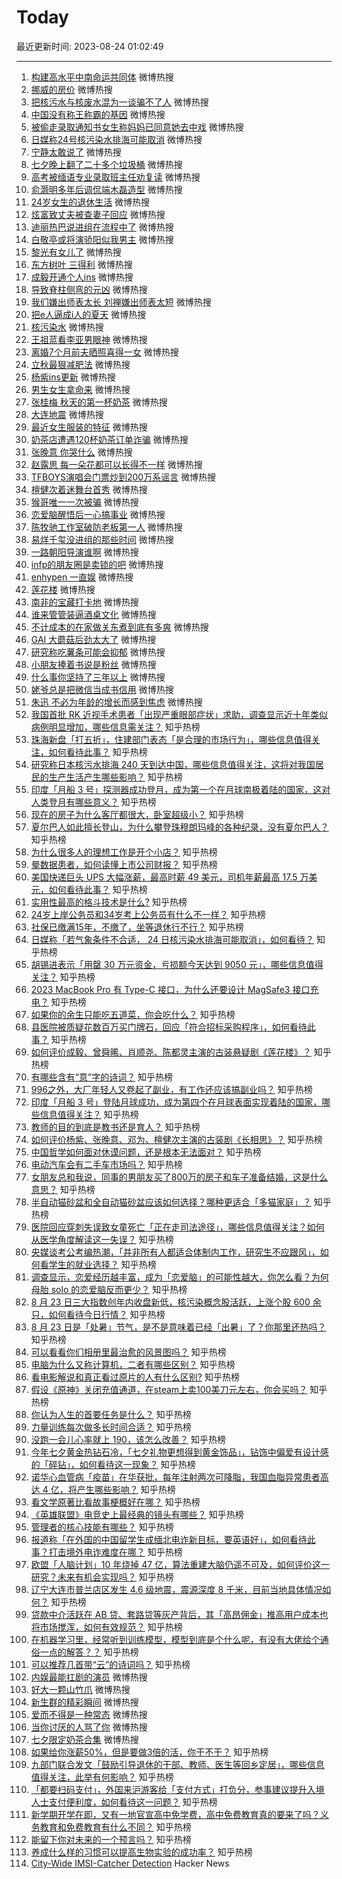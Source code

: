 # Today

最近更新时间: 2023-08-24 01:02:49

--- 
1. [构建高水平中南命运共同体](https://s.weibo.com/weibo?q=%23%E6%9E%84%E5%BB%BA%E9%AB%98%E6%B0%B4%E5%B9%B3%E4%B8%AD%E5%8D%97%E5%91%BD%E8%BF%90%E5%85%B1%E5%90%8C%E4%BD%93%23&Refer=top) 微博热搜
2. [挪威的房价](https://s.weibo.com/weibo?q=%23%E6%8C%AA%E5%A8%81%E7%9A%84%E6%88%BF%E4%BB%B7%23&Refer=top) 微博热搜
3. [把核污水与核废水混为一谈骗不了人](https://s.weibo.com/weibo?q=%23%E6%8A%8A%E6%A0%B8%E6%B1%A1%E6%B0%B4%E4%B8%8E%E6%A0%B8%E5%BA%9F%E6%B0%B4%E6%B7%B7%E4%B8%BA%E4%B8%80%E8%B0%88%E9%AA%97%E4%B8%8D%E4%BA%86%E4%BA%BA%23&Refer=top) 微博热搜
4. [中国没有称王称霸的基因](https://s.weibo.com/weibo?q=%23%E4%B8%AD%E5%9B%BD%E6%B2%A1%E6%9C%89%E7%A7%B0%E7%8E%8B%E7%A7%B0%E9%9C%B8%E7%9A%84%E5%9F%BA%E5%9B%A0%23&Refer=top) 微博热搜
5. [被偷走录取通知书女生称妈妈已同意她去中戏](https://s.weibo.com/weibo?q=%23%E8%A2%AB%E5%81%B7%E8%B5%B0%E5%BD%95%E5%8F%96%E9%80%9A%E7%9F%A5%E4%B9%A6%E5%A5%B3%E7%94%9F%E7%A7%B0%E5%A6%88%E5%A6%88%E5%B7%B2%E5%90%8C%E6%84%8F%E5%A5%B9%E5%8E%BB%E4%B8%AD%E6%88%8F%23&Refer=top) 微博热搜
6. [日媒称24号核污染水排海可能取消](https://s.weibo.com/weibo?q=%23%E6%97%A5%E5%AA%92%E7%A7%B024%E5%8F%B7%E6%A0%B8%E6%B1%A1%E6%9F%93%E6%B0%B4%E6%8E%92%E6%B5%B7%E5%8F%AF%E8%83%BD%E5%8F%96%E6%B6%88%23&Refer=top) 微博热搜
7. [宁静太敢说了](https://s.weibo.com/weibo?q=%23%E5%AE%81%E9%9D%99%E5%A4%AA%E6%95%A2%E8%AF%B4%E4%BA%86%23&Refer=top) 微博热搜
8. [七夕晚上翻了二十多个垃圾桶](https://s.weibo.com/weibo?q=%23%E4%B8%83%E5%A4%95%E6%99%9A%E4%B8%8A%E7%BF%BB%E4%BA%86%E4%BA%8C%E5%8D%81%E5%A4%9A%E4%B8%AA%E5%9E%83%E5%9C%BE%E6%A1%B6%23&Refer=top) 微博热搜
9. [高考被缅语专业录取班主任劝复读](https://s.weibo.com/weibo?q=%23%E9%AB%98%E8%80%83%E8%A2%AB%E7%BC%85%E8%AF%AD%E4%B8%93%E4%B8%9A%E5%BD%95%E5%8F%96%E7%8F%AD%E4%B8%BB%E4%BB%BB%E5%8A%9D%E5%A4%8D%E8%AF%BB%23&Refer=top) 微博热搜
10. [俞灏明多年后调侃端木磊造型](https://s.weibo.com/weibo?q=%23%E4%BF%9E%E7%81%8F%E6%98%8E%E5%A4%9A%E5%B9%B4%E5%90%8E%E8%B0%83%E4%BE%83%E7%AB%AF%E6%9C%A8%E7%A3%8A%E9%80%A0%E5%9E%8B%23&Refer=top) 微博热搜
11. [24岁女生的退休生活](https://s.weibo.com/weibo?q=%2324%E5%B2%81%E5%A5%B3%E7%94%9F%E7%9A%84%E9%80%80%E4%BC%91%E7%94%9F%E6%B4%BB%23&Refer=top) 微博热搜
12. [炫富致丈夫被查妻子回应](https://s.weibo.com/weibo?q=%23%E7%82%AB%E5%AF%8C%E8%87%B4%E4%B8%88%E5%A4%AB%E8%A2%AB%E6%9F%A5%E5%A6%BB%E5%AD%90%E5%9B%9E%E5%BA%94%23&Refer=top) 微博热搜
13. [迪丽热巴说进组在流程中了](https://s.weibo.com/weibo?q=%23%E8%BF%AA%E4%B8%BD%E7%83%AD%E5%B7%B4%E8%AF%B4%E8%BF%9B%E7%BB%84%E5%9C%A8%E6%B5%81%E7%A8%8B%E4%B8%AD%E4%BA%86%23&Refer=top) 微博热搜
14. [白敬亭或将演骄阳似我男主](https://s.weibo.com/weibo?q=%23%E7%99%BD%E6%95%AC%E4%BA%AD%E6%88%96%E5%B0%86%E6%BC%94%E9%AA%84%E9%98%B3%E4%BC%BC%E6%88%91%E7%94%B7%E4%B8%BB%23&Refer=top) 微博热搜
15. [黎光有女儿了](https://s.weibo.com/weibo?q=%23%E9%BB%8E%E5%85%89%E6%9C%89%E5%A5%B3%E5%84%BF%E4%BA%86%23&Refer=top) 微博热搜
16. [东方树叶 三得利](https://s.weibo.com/weibo?q=%23%E4%B8%9C%E6%96%B9%E6%A0%91%E5%8F%B6+%E4%B8%89%E5%BE%97%E5%88%A9%23&Refer=top) 微博热搜
17. [成毅开通个人ins](https://s.weibo.com/weibo?q=%23%E6%88%90%E6%AF%85%E5%BC%80%E9%80%9A%E4%B8%AA%E4%BA%BAins%23&Refer=top) 微博热搜
18. [导致脊柱侧弯的元凶](https://s.weibo.com/weibo?q=%23%E5%AF%BC%E8%87%B4%E8%84%8A%E6%9F%B1%E4%BE%A7%E5%BC%AF%E7%9A%84%E5%85%83%E5%87%B6%23&Refer=top) 微博热搜
19. [我们嫌出师表太长 刘禅嫌出师表太短](https://s.weibo.com/weibo?q=%23%E6%88%91%E4%BB%AC%E5%AB%8C%E5%87%BA%E5%B8%88%E8%A1%A8%E5%A4%AA%E9%95%BF+%E5%88%98%E7%A6%85%E5%AB%8C%E5%87%BA%E5%B8%88%E8%A1%A8%E5%A4%AA%E7%9F%AD%23&Refer=top) 微博热搜
20. [把e人逼成i人的夏天](https://s.weibo.com/weibo?q=%23%E6%8A%8Ae%E4%BA%BA%E9%80%BC%E6%88%90i%E4%BA%BA%E7%9A%84%E5%A4%8F%E5%A4%A9%23&Refer=top) 微博热搜
21. [核污染水](https://s.weibo.com/weibo?q=%23%E6%A0%B8%E6%B1%A1%E6%9F%93%E6%B0%B4%23&Refer=top) 微博热搜
22. [王祖蓝看李亚男眼神](https://s.weibo.com/weibo?q=%23%E7%8E%8B%E7%A5%96%E8%93%9D%E7%9C%8B%E6%9D%8E%E4%BA%9A%E7%94%B7%E7%9C%BC%E7%A5%9E%23&Refer=top) 微博热搜
23. [离婚7个月前夫晒照喜得一女](https://s.weibo.com/weibo?q=%23%E7%A6%BB%E5%A9%9A7%E4%B8%AA%E6%9C%88%E5%89%8D%E5%A4%AB%E6%99%92%E7%85%A7%E5%96%9C%E5%BE%97%E4%B8%80%E5%A5%B3%23&Refer=top) 微博热搜
24. [立秋最狠减肥法](https://s.weibo.com/weibo?q=%23%E7%AB%8B%E7%A7%8B%E6%9C%80%E7%8B%A0%E5%87%8F%E8%82%A5%E6%B3%95%23&Refer=top) 微博热搜
25. [杨紫ins更新](https://s.weibo.com/weibo?q=%23%E6%9D%A8%E7%B4%ABins%E6%9B%B4%E6%96%B0%23&Refer=top) 微博热搜
26. [男生女生拿命来](https://s.weibo.com/weibo?q=%23%E7%94%B7%E7%94%9F%E5%A5%B3%E7%94%9F%E6%8B%BF%E5%91%BD%E6%9D%A5%23&Refer=top) 微博热搜
27. [张桂梅 秋天的第一杯奶茶](https://s.weibo.com/weibo?q=%23%E5%BC%A0%E6%A1%82%E6%A2%85+%E7%A7%8B%E5%A4%A9%E7%9A%84%E7%AC%AC%E4%B8%80%E6%9D%AF%E5%A5%B6%E8%8C%B6%23&Refer=top) 微博热搜
28. [大连地震](https://s.weibo.com/weibo?q=%23%E5%A4%A7%E8%BF%9E%E5%9C%B0%E9%9C%87%23&Refer=top) 微博热搜
29. [最近女生服装的特征](https://s.weibo.com/weibo?q=%23%E6%9C%80%E8%BF%91%E5%A5%B3%E7%94%9F%E6%9C%8D%E8%A3%85%E7%9A%84%E7%89%B9%E5%BE%81%23&Refer=top) 微博热搜
30. [奶茶店遭遇120杯奶茶订单诈骗](https://s.weibo.com/weibo?q=%23%E5%A5%B6%E8%8C%B6%E5%BA%97%E9%81%AD%E9%81%87120%E6%9D%AF%E5%A5%B6%E8%8C%B6%E8%AE%A2%E5%8D%95%E8%AF%88%E9%AA%97%23&Refer=top) 微博热搜
31. [张晚意 你哭什么](https://s.weibo.com/weibo?q=%23%E5%BC%A0%E6%99%9A%E6%84%8F+%E4%BD%A0%E5%93%AD%E4%BB%80%E4%B9%88%23&Refer=top) 微博热搜
32. [赵露思 每一朵花都可以长得不一样](https://s.weibo.com/weibo?q=%23%E8%B5%B5%E9%9C%B2%E6%80%9D+%E6%AF%8F%E4%B8%80%E6%9C%B5%E8%8A%B1%E9%83%BD%E5%8F%AF%E4%BB%A5%E9%95%BF%E5%BE%97%E4%B8%8D%E4%B8%80%E6%A0%B7%23&Refer=top) 微博热搜
33. [TFBOYS演唱会门票炒到200万系谣言](https://s.weibo.com/weibo?q=%23TFBOYS%E6%BC%94%E5%94%B1%E4%BC%9A%E9%97%A8%E7%A5%A8%E7%82%92%E5%88%B0200%E4%B8%87%E7%B3%BB%E8%B0%A3%E8%A8%80%23&Refer=top) 微博热搜
34. [檀健次着迷舞台首秀](https://s.weibo.com/weibo?q=%23%E6%AA%80%E5%81%A5%E6%AC%A1%E7%9D%80%E8%BF%B7%E8%88%9E%E5%8F%B0%E9%A6%96%E7%A7%80%23&Refer=top) 微博热搜
35. [猴哥唯一一次被骗](https://s.weibo.com/weibo?q=%23%E7%8C%B4%E5%93%A5%E5%94%AF%E4%B8%80%E4%B8%80%E6%AC%A1%E8%A2%AB%E9%AA%97%23&Refer=top) 微博热搜
36. [恋爱脑醒悟后一心搞事业](https://s.weibo.com/weibo?q=%23%E6%81%8B%E7%88%B1%E8%84%91%E9%86%92%E6%82%9F%E5%90%8E%E4%B8%80%E5%BF%83%E6%90%9E%E4%BA%8B%E4%B8%9A%23&Refer=top) 微博热搜
37. [陈牧驰工作室破防老板第一人](https://s.weibo.com/weibo?q=%23%E9%99%88%E7%89%A7%E9%A9%B0%E5%B7%A5%E4%BD%9C%E5%AE%A4%E7%A0%B4%E9%98%B2%E8%80%81%E6%9D%BF%E7%AC%AC%E4%B8%80%E4%BA%BA%23&Refer=top) 微博热搜
38. [易烊千玺没进组的那些时间](https://s.weibo.com/weibo?q=%23%E6%98%93%E7%83%8A%E5%8D%83%E7%8E%BA%E6%B2%A1%E8%BF%9B%E7%BB%84%E7%9A%84%E9%82%A3%E4%BA%9B%E6%97%B6%E9%97%B4%23&Refer=top) 微博热搜
39. [一路朝阳导演谁啊](https://s.weibo.com/weibo?q=%23%E4%B8%80%E8%B7%AF%E6%9C%9D%E9%98%B3%E5%AF%BC%E6%BC%94%E8%B0%81%E5%95%8A%23&Refer=top) 微博热搜
40. [infp的朋友圈是卖锁的吧](https://s.weibo.com/weibo?q=%23infp%E7%9A%84%E6%9C%8B%E5%8F%8B%E5%9C%88%E6%98%AF%E5%8D%96%E9%94%81%E7%9A%84%E5%90%A7%23&Refer=top) 微博热搜
41. [enhypen 一直娱](https://s.weibo.com/weibo?q=%23enhypen+%E4%B8%80%E7%9B%B4%E5%A8%B1%23&Refer=top) 微博热搜
42. [莲花楼](https://s.weibo.com/weibo?q=%23%E8%8E%B2%E8%8A%B1%E6%A5%BC%23&Refer=top) 微博热搜
43. [南非的宝藏打卡地](https://s.weibo.com/weibo?q=%23%E5%8D%97%E9%9D%9E%E7%9A%84%E5%AE%9D%E8%97%8F%E6%89%93%E5%8D%A1%E5%9C%B0%23&Refer=top) 微博热搜
44. [谁来管管装逼酒桌文化](https://s.weibo.com/weibo?q=%23%E8%B0%81%E6%9D%A5%E7%AE%A1%E7%AE%A1%E8%A3%85%E9%80%BC%E9%85%92%E6%A1%8C%E6%96%87%E5%8C%96%23&Refer=top) 微博热搜
45. [不计成本的在家做关东煮到底有多爽](https://s.weibo.com/weibo?q=%23%E4%B8%8D%E8%AE%A1%E6%88%90%E6%9C%AC%E7%9A%84%E5%9C%A8%E5%AE%B6%E5%81%9A%E5%85%B3%E4%B8%9C%E7%85%AE%E5%88%B0%E5%BA%95%E6%9C%89%E5%A4%9A%E7%88%BD%23&Refer=top) 微博热搜
46. [GAI 大蘑菇后劲太大了](https://s.weibo.com/weibo?q=%23GAI+%E5%A4%A7%E8%98%91%E8%8F%87%E5%90%8E%E5%8A%B2%E5%A4%AA%E5%A4%A7%E4%BA%86%23&Refer=top) 微博热搜
47. [研究称吃薯条可能会抑郁](https://s.weibo.com/weibo?q=%23%E7%A0%94%E7%A9%B6%E7%A7%B0%E5%90%83%E8%96%AF%E6%9D%A1%E5%8F%AF%E8%83%BD%E4%BC%9A%E6%8A%91%E9%83%81%23&Refer=top) 微博热搜
48. [小朋友捧着书说是粉丝](https://s.weibo.com/weibo?q=%23%E5%B0%8F%E6%9C%8B%E5%8F%8B%E6%8D%A7%E7%9D%80%E4%B9%A6%E8%AF%B4%E6%98%AF%E7%B2%89%E4%B8%9D%23&Refer=top) 微博热搜
49. [什么事你坚持了三年以上](https://s.weibo.com/weibo?q=%23%E4%BB%80%E4%B9%88%E4%BA%8B%E4%BD%A0%E5%9D%9A%E6%8C%81%E4%BA%86%E4%B8%89%E5%B9%B4%E4%BB%A5%E4%B8%8A%23&Refer=top) 微博热搜
50. [姥爷总是把微信当成书信用](https://s.weibo.com/weibo?q=%23%E5%A7%A5%E7%88%B7%E6%80%BB%E6%98%AF%E6%8A%8A%E5%BE%AE%E4%BF%A1%E5%BD%93%E6%88%90%E4%B9%A6%E4%BF%A1%E7%94%A8%23&Refer=top) 微博热搜
51. [朱迅 不必为年龄的增长而感到焦虑](https://s.weibo.com/weibo?q=%23%E6%9C%B1%E8%BF%85+%E4%B8%8D%E5%BF%85%E4%B8%BA%E5%B9%B4%E9%BE%84%E7%9A%84%E5%A2%9E%E9%95%BF%E8%80%8C%E6%84%9F%E5%88%B0%E7%84%A6%E8%99%91%23&Refer=top) 微博热搜
52. [我国首批 RK 近视手术患者「出现严重眼部症状」求助，调查显示近十年类似病例明显增加，哪些信息需关注？](https://www.zhihu.com/question/618710910) 知乎热榜
53. [珠海新盘「打五折」，住建部门表态「是合理的市场行为」，哪些信息值得关注，如何看待此事？](https://www.zhihu.com/question/618739911) 知乎热榜
54. [研究称日本核污水排海 240 天到达中国，哪些信息值得关注，这将对我国居民的生产生活产生哪些影响？](https://www.zhihu.com/question/618704775) 知乎热榜
55. [印度「月船 3 号」探测器成功登月，成为第一个在月球南极着陆的国家，这对人类登月有哪些意义？](https://www.zhihu.com/question/618698213) 知乎热榜
56. [现在的房子为什么客厅都很大，卧室超级小？](https://www.zhihu.com/question/284173155) 知乎热榜
57. [夏尔巴人如此擅长登山，为什么攀登珠穆朗玛峰的各种纪录，没有夏尔巴人？](https://www.zhihu.com/question/509831714) 知乎热榜
58. [为什么很多人的理想工作是开个小店？](https://www.zhihu.com/question/48548689) 知乎热榜
59. [晕数据患者，如何读懂上市公司财报？](https://www.zhihu.com/question/618742246) 知乎热榜
60. [美国快递巨头 UPS 大幅涨薪，最高时薪 49 美元，司机年薪最高 17.5 万美元，如何看待此事？](https://www.zhihu.com/question/618700882) 知乎热榜
61. [实用性最高的格斗技术是什么?](https://www.zhihu.com/question/618181782) 知乎热榜
62. [24岁上岸公务员和34岁考上公务员有什么不一样？](https://www.zhihu.com/question/617975503) 知乎热榜
63. [社保已缴满15年，不缴了，坐等退休行不行？](https://www.zhihu.com/question/618361493) 知乎热榜
64. [日媒称「若气象条件不合适， 24 日核污染水排海可能取消」，如何看待？](https://www.zhihu.com/question/618751365) 知乎热榜
65. [胡锡进表示「用罄 30 万元资金，亏损额今天达到 9050 元」，哪些信息值得关注？](https://www.zhihu.com/question/618750016) 知乎热榜
66. [2023 MacBook Pro 有 Type-C 接口，为什么还要设计 MagSafe3 接口充电？](https://www.zhihu.com/question/617207029) 知乎热榜
67. [如果你的余生只能吃五道菜，你会吃什么？](https://www.zhihu.com/question/616482659) 知乎热榜
68. [县医院被质疑花数百万买门牌石，回应「符合招标采购程序」，如何看待此事？](https://www.zhihu.com/question/617955571) 知乎热榜
69. [如何评价成毅、曾舜晞、肖顺尧、陈都灵主演的古装悬疑剧《莲花楼》？](https://www.zhihu.com/question/613592893) 知乎热榜
70. [有哪些含有“意”字的诗词？](https://www.zhihu.com/question/618763051) 知乎热榜
71. [996之外，大厂年轻人又卷起了副业，有工作还应该搞副业吗？](https://www.zhihu.com/question/617538762) 知乎热榜
72. [印度「月船 3 号」登陆月球成功，成为第四个在月球表面实现着陆的国家，哪些信息值得关注？](https://www.zhihu.com/question/618827522) 知乎热榜
73. [教师的目的到底是教书还是育人？](https://www.zhihu.com/question/615609683) 知乎热榜
74. [如何评价杨紫、张晚意、邓为、檀健次主演的古装剧《长相思》？](https://www.zhihu.com/question/613713341) 知乎热榜
75. [中国哲学如何面对休谟问题，还是根本无法面对？](https://www.zhihu.com/question/615944385) 知乎热榜
76. [电动汽车会有二手车市场吗？](https://www.zhihu.com/question/617927309) 知乎热榜
77. [女朋友总和我说，同事的男朋友买了800万的房子和车子准备结婚，这是什么意思？](https://www.zhihu.com/question/617677051) 知乎热榜
78. [半自动猫砂盆和全自动猫砂盆应该如何选择？哪种更适合「多猫家庭」？](https://www.zhihu.com/question/614467611) 知乎热榜
79. [医院回应穿刺失误致女童死亡「正在走司法途径」，哪些信息值得关注？如何从医学角度解读这一失误？](https://www.zhihu.com/question/617956459) 知乎热榜
80. [央媒谈考公考编热潮，「并非所有人都适合体制内工作，研究生不应跟风」，如何看学生的就业选择？](https://www.zhihu.com/question/618730566) 知乎热榜
81. [调查显示，恋爱经历越丰富，成为「恋爱脑」的可能性越大，你怎么看？为何母胎 solo 的恋爱脑反而更少？](https://www.zhihu.com/question/618391505) 知乎热榜
82. [8 月 23 日三大指数创年内收盘新低，核污染概念股活跃，上涨个股 600 余只，如何看待今日行情？](https://www.zhihu.com/question/618705642) 知乎热榜
83. [8 月 23 日是「处暑」节气，是不是意味着已经「出暑」了？你那里还热吗？](https://www.zhihu.com/question/549540842) 知乎热榜
84. [可以看看你们相册里最治愈的风景图吗？](https://www.zhihu.com/question/618153820) 知乎热榜
85. [电脑为什么又称计算机，二者有哪些区别？](https://www.zhihu.com/question/617745828) 知乎热榜
86. [看电影解说和真正看过原片的人有什么区别?](https://www.zhihu.com/question/610150087) 知乎热榜
87. [假设《原神》关闭充值通道，在steam上卖100美刀元左右，你会买吗？](https://www.zhihu.com/question/617722738) 知乎热榜
88. [你认为人生的首要任务是什么？](https://www.zhihu.com/question/618524135) 知乎热榜
89. [力量训练每次做多长时间合适？](https://www.zhihu.com/question/615027217) 知乎热榜
90. [没跑一会儿心率就上 190，该怎么改善？](https://www.zhihu.com/question/614863831) 知乎热榜
91. [今年七夕黄金热钻石冷，「七夕礼物更想得到黄金饰品」，钻饰中偏爱有设计感的「碎钻」，如何看待这一现象？](https://www.zhihu.com/question/618530536) 知乎热榜
92. [诺华心血管病「疫苗」在华获批，每年注射两次可降脂，我国血脂异常患者高达 4 亿，将产生哪些影响？](https://www.zhihu.com/question/618700895) 知乎热榜
93. [看文学原著比看故事梗概好在哪？](https://www.zhihu.com/question/617552192) 知乎热榜
94. [《英雄联盟》电竞史上最经典的镜头有哪些？](https://www.zhihu.com/question/617795969) 知乎热榜
95. [管理者的核心技能有哪些？](https://www.zhihu.com/question/577477650) 知乎热榜
96. [报道称「在外国的中国留学生成缅北电诈新目标，要英语好」，如何看待此事？打击境外电诈难度在哪？](https://www.zhihu.com/question/618706026) 知乎热榜
97. [欧盟「人脑计划」10 年烧掉 47 亿，算法重建大脑仍遥不可及，如何评价这一研究？未来有机会实现吗？](https://www.zhihu.com/question/618769970) 知乎热榜
98. [辽宁大连市普兰店区发生 4.6 级地震，震源深度 8 千米，目前当地具体情况如何？](https://www.zhihu.com/question/618789083) 知乎热榜
99. [贷款中介活跃在 AB 贷、套路贷等灰产背后，其「高昂佣金」推高用户成本也将市场搅浑，如何有效规范？](https://www.zhihu.com/question/618726223) 知乎热榜
100. [在机器学习里，经常听到训练模型，模型到底是个什么呢，有没有大佬给个通俗一点的解答？？](https://www.zhihu.com/question/270562234) 知乎热榜
101. [可以推荐几首带“云”的诗词吗？](https://www.zhihu.com/question/618621525) 知乎热榜
102. [内娱最能扛剧的演员](https://s.weibo.com/weibo?q=%23%E5%86%85%E5%A8%B1%E6%9C%80%E8%83%BD%E6%89%9B%E5%89%A7%E7%9A%84%E6%BC%94%E5%91%98%23&Refer=top) 微博热搜
103. [好大一颗山竹爪](https://s.weibo.com/weibo?q=%23%E5%A5%BD%E5%A4%A7%E4%B8%80%E9%A2%97%E5%B1%B1%E7%AB%B9%E7%88%AA%23&Refer=top) 微博热搜
104. [新生群的精彩瞬间](https://s.weibo.com/weibo?q=%23%E6%96%B0%E7%94%9F%E7%BE%A4%E7%9A%84%E7%B2%BE%E5%BD%A9%E7%9E%AC%E9%97%B4%23&Refer=top) 微博热搜
105. [爱而不得是一种常态](https://s.weibo.com/weibo?q=%23%E7%88%B1%E8%80%8C%E4%B8%8D%E5%BE%97%E6%98%AF%E4%B8%80%E7%A7%8D%E5%B8%B8%E6%80%81%23&Refer=top) 微博热搜
106. [当你讨厌的人骂了你](https://s.weibo.com/weibo?q=%23%E5%BD%93%E4%BD%A0%E8%AE%A8%E5%8E%8C%E7%9A%84%E4%BA%BA%E9%AA%82%E4%BA%86%E4%BD%A0%23&Refer=top) 微博热搜
107. [七夕限定奶茶合集](https://s.weibo.com/weibo?q=%23%E4%B8%83%E5%A4%95%E9%99%90%E5%AE%9A%E5%A5%B6%E8%8C%B6%E5%90%88%E9%9B%86%23&Refer=top) 微博热搜
108. [如果给你涨薪50%，但是要做3倍的活，你干不干？](https://www.zhihu.com/question/618723657) 知乎热榜
109. [九部门联合发文「鼓励引导退休的干部、教师、医生等回乡定居」，哪些信息值得关注，此举有何影响？](https://www.zhihu.com/question/618708564) 知乎热榜
110. [「都要扫码支付」，外国来沪游客给「支付方式」打负分，参事建议提升入境人士支付便利度，如何看待这一问题？](https://www.zhihu.com/question/618743422) 知乎热榜
111. [新学期开学在即，又有一地官宣高中免学费，高中免费教育真的要来了吗？义务教育和免费教育有什么不同？](https://www.zhihu.com/question/618699796) 知乎热榜
112. [能留下你对未来的一个预言吗？](https://www.zhihu.com/question/618261660) 知乎热榜
113. [养成什么样的习惯可以提高生物实验的成功率？](https://www.zhihu.com/question/543028333) 知乎热榜
114. [City-Wide IMSI-Catcher Detection](https://seaglass.cs.washington.edu/) Hacker News
